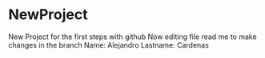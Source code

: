 # NewProject
New Project for the first steps with github
Now editing file read me to make changes in the branch
Name: Alejandro
Lastname: Cardenas
